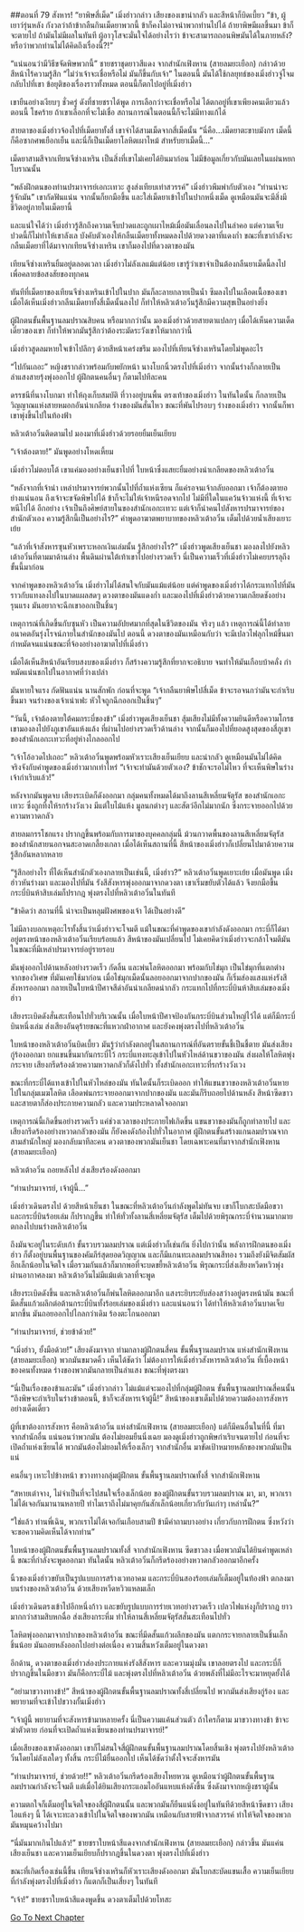##ตอนที่ 79 สังหาร!
“ยาพิษสี่เม็ด” เมิ่งฮ่าวกล่าว เสียงของเขาน่ากลัว และสีหน้าก็บิดเบี้ยว “ข้า, ผู้เยาว์รุ่นหลัง กังวลว่าถ้าข้ากลืนกินเม็ดยาพวกนี้ ข้าก็คงไม่อาจนำพวกท่านไปได้ ถ้ายาพิษมีผลขึ้นมา ข้าก็จะตายไป ถ้ามันไม่มีผลในทันที ผู้อาวุโสจะมั่นใจได้อย่างไรว่า ข้าจะสามารถถอนพิษมันได้ในภายหลัง? หรือว่าพวกท่านไม่ได้คิดถึงเรื่องนี้?!”

“แน่นอนว่ามีวิธีขจัดพิษพวกนี้” ชายชราชุดยาวสีแดง จากสำนักเฟิงหาน (สายลมยะเยือก) กล่าวด้วยสีหน้าไร้ความรู้สึก “ไม่ว่าเจ้าจะเชื่อหรือไม่ มันก็ขึ้นกับเจ้า” ในตอนนี้ มันได้ใช้กลยุทธ์ของเมิ่งฮ่าวจู่โจมกลับไปที่เขา ข้อยุติของเรื่องราวทั้งหมด ตอนนี้ก็ตกไปอยู่ที่เมิ่งฮ่าว

เขายืนอย่างเงียบๆ ชั่วครู่ ดังที่ชายชราได้พูด การเลือกว่าจะเชื่อหรือไม่ ได้ตกอยู่ที่เขาเพียงคนเดียวแล้วตอนนี้ โชคร้าย ถ้าเขาเลือกที่จะไม่เชื่อ สถานการณ์ในตอนนี้ก็จะไม่มีทางแก้ได้

สายตาของเมิ่งฮ่าวจ้องไปที่เม็ดยาทั้งสี่ เขาจำได้สามเม็ดจากสี่เม็ดนั้น “นี่คือ…เม็ดยาตะขาบมังกร เม็ดนี้ก็คือซากศพเยือกเย็น และนี่ก็เป็นเม็ดยาโลหิตเผาไหม้ สำหรับยาเม็ดนี้…” 

เม็ดยาสามสีจากเทียนจีซ่างเหริน เป็นสิ่งที่เขาไม่เคยได้ยินมาก่อน ไม่มีข้อมูลเกี่ยวกับมันเลยในแผ่นหยกโบราณนั้น

“พลังฝึกตนของท่านปรมาจารย์เอกะเทวะ สูงส่งเทียบเท่าสวรรค์” เมิ่งฮ่าวพึมพำกับตัวเอง “ท่านน่าจะรู้จักมัน” เขากัดฟันแน่น จากนั้นก็ยกมือขึ้น และใส่เม็ดยาเข้าไปในปากหนึ่งเม็ด ดูเหมือนมันจะมีสิ่งมีชีวิตอยู่ภายในเม็ดยานี้ 

และแน่ใจได้ว่า เมิ่งฮ่าวรู้สึกถึงความเจ็บปวดและถูกเผาไหม้เมื่อมันเลื่อนลงไปในลำคอ แต่ความเจ็บปวดนี้ก็ไม่ทำให้เขาลังเล บังคับตัวเองให้กลืนเม็ดยาทั้งหมดลงไปด้วยดวงตาที่แดงก่ำ ขณะที่เขากำลังจะกลืนเม็ดยาที่ได้มาจากเทียนจีซ่างเหริน เขาก็มองไปที่ดวงตาของมัน

เทียนจีซ่างเหรินยิ้มอยู่ตลอดเวลา เมิ่งฮ่าวไม่ลังเลแม้แต่น้อย เขารู้ว่าเขาจำเป็นต้องกลืนยาเม็ดนี้ลงไป เพื่อคลายข้อสงสัยของทุกคน

ทันทีที่เม็ดยาของเทียนจีซ่างเหรินเข้าไปในปาก มันก็ละลายกลายเป็นน้ำ ซึมลงไปในเลือดเนื้อของเขา เมื่อได้เห็นเมิ่งฮ่าวกลืนเม็ดยาทั้งสี่เม็ดนั้นลงไป ก็ทำให้หลิวเต้าอวิ๋นรู้สึกมีความสุขเป็นอย่างยิ่ง

ผู้ฝึกตนขั้นพื้นฐานลมปราณสิบคน หรือมากกว่านั้น มองเมิ่งฮ่าวด้วยสายตาแปลกๆ เมื่อได้เห็นความเด็ดเดี่ยวของเขา ก็ทำให้พวกมันรู้สึกว่าต้องระมัดระวังเขาให้มากกว่านี้

เมิ่งฮ่าวสูดลมหายใจเข้าไปลึกๆ ด้วยสีหน้าเคร่งขรึม มองไปที่เทียนจีซ่างเหรินโดยไม่พูดอะไร

“ไปกันเถอะ” หญิงชรากล่าวพร้อมกับพยักหน้า นางโบกนิ้วตรงไปที่เมิ่งฮ่าว จากนั้นร่างก็กลายเป็นลำแสงสายรุ้งพุ่งออกไป ผู้ฝึกตนคนอื่นๆ ก็ตามไปทีละคน 

ดรรชนีที่นางโบกมา ทำให้ถุงเก็บสมบัติ ที่วางอยู่บนพื้น ตรงเท้าของเมิ่งฮ่าว ในทันใดนั้น ก็กลายเป็นวิญญาณแห่งสายหมอกอันน่าเกลียด ร่างของมันสั่นไหว ขณะที่พันไปรอบๆ ร่างของเมิ่งฮ่าว จากนั้นก็พาเขาพุ่งขึ้นไปในท้องฟ้า

หลิวเต้าอวิ๋นติดตามไป มองมาที่เมิ่งฮ่าวด้วยรอยยิ้มเย็นเยียบ

“เจ้าต้องตาย!” มันพูดอย่างโหดเหี้ยม

เมิ่งฮ่าวไม่ตอบโต้ เขาแค่มองอย่างเย็นชาไปที่ ใบหน้าซึ่งแสยะยิ้มอย่างน่าเกลียดของหลิวเต้าอวิ๋น

“หลังจากที่เจ้านำ เหล่าปรมาจารย์พวกนั้นไปที่ถ้ำแห่งเซียน ก็แค่รอจนเจ้ากลับออกมา เจ้าก็ต้องตายอย่างแน่นอน ถึงเจ้าจะขจัดพิษไปได้ ข้าก็จะไม่ให้เจ้าหนีรอดจากไป ไม่มีที่ใดในแคว้นจ้าวแห่งนี้ ที่เจ้าจะหนีไปได้ อีกอย่าง เจ้าเป็นถึงศิษย์สายในของสำนักเอกะเทวะ แต่เจ้าก็นำคนไปสังหารปรมาจารย์ของสำนักตัวเอง ความรู้สึกนี้เป็นอย่างไร?” คำพูดอาฆาตพยาบาทของหลิวเต้าอวิ๋น เต็มไปด้วยน้ำเสียงเยาะเย้ย

“แล้วที่เจ้าสังหารซุนหัวเพราะหอกเงินเล่มนั้น รู้สึกอย่างไร?” เมิ่งฮ่าวพูดเสียงเย็นชา มองลงไปยังหลิวเต้าอวิ๋นที่ตามมาด้านล่าง พื้นดินผ่านใต้เท้าเขาไปอย่างรวดเร็ว นี่เป็นความเร็วที่เมิ่งฮ่าวไม่เคยบรรลุถึงขั้นนี้มาก่อน

จากคำพูดของหลิวเต้าอวิ๋น เมิ่งฮ่าวไม่ได้สนใจกับมันแม้แต่น้อย แต่คำพูดของเมิ่งฮ่าวได้กระแทกไปที่มันราวกับแทงลงไปในบาดแผลสดๆ ดวงตาของมันแดงก่ำ และมองไปที่เมิ่งฮ่าวด้วยความเกลียดชังอย่างรุนแรง มันอยากจะฉีกเขาออกเป็นชิ้นๆ 

เหตุการณ์ที่เกิดขึ้นกับซุนหัว เป็นความอัปยศมากที่สุดในชีวิตของมัน จริงๆ แล้ว เหตุการณ์นี้ได้ทำลายอนาคตอันรุ่งโรจน์ภายในสำนักของมันไป ตอนนี้ ดวงตาของมันเหมือนกับว่า จะมีเปลวไฟลุกไหม้ขึ้นมา กำหมัดจนแน่นขณะที่จ้องอย่างอาฆาตไปที่เมิ่งฮ่าว

เมื่อได้เห็นสีหน้าอันเรียบสงบของเมิ่งฮ่าว ก็สร้างความรู้สึกที่ยากจะอธิบาย จนทำให้มันเกือบบ้าคลั่ง กำหมัดแน่นชกไปในอากาศที่ว่างเปล่า

มันหายใจแรง กัดฟันแน่น นานสักพัก ก่อนที่จะพูด “เจ้ากลืนยาพิษไปสี่เม็ด ข้าจะรอจนกว่ามันจะกำเริบขึ้นมา จนร่างของเจ้าเน่าเฟะ หัวใจถูกฉีกออกเป็นชิ้นๆ”

“วันนี้, เจ้าต้องตายใต้คมกระบี่ของข้า” เมิ่งฮ่าวพูดเสียงเย็นชา สุ้มเสียงไม่มีทั้งความยินดีหรือความโกรธ เขามองลงไปยังภูเขาอันแห้งแล้ง ที่ผ่านไปอย่างรวดเร็วด้านล่าง จากนั้นก็มองไปที่ยอดสูงสุดของสี่ภูเขา ของสำนักเอกะเทวะที่อยู่ห่างไกลออกไป

“เจ้าโอ้อวดไปเถอะ” หลิวเต้าอวิ๋นพูดพร้อมหัวเราะเสียงเย็นเยียบ และน่ากลัว ดูเหมือนมันไม่ได้คิดจริงจังกับคำพูดของเมิ่งฮ่าวมากเท่าไหร่ “เจ้าจะทำมันด้วยตัวเอง? ข้าชักจะรอไม่ไหว ที่จะเห็นพิษในร่างเจ้ากำเริบแล้ว!”

หลังจากมันพูดจบ เสียงระเบิดก็ดังออกมา กลุ่มคนทั้งหมดได้มาถึงลานสีเหลี่ยมจัตุรัส ของสำนักเอกะเทวะ ซึ่งถูกทิ้งให้รกร้างวังเวง มีแต่ใบไม้แห้ง มูลนกต่างๆ และสัตว์อีกไม่มากนัก ซึ่งกระจายออกไปด้วยความหวาดกลัว

สายลมกรรโชกแรง ปรากฎขึ้นพร้อมกับการมาของบุคคลกลุ่มนี้ ม้วนกวาดพื้นของลานสีเหลี่ยมจัตุรัส ของสำนักสายนอกจนสะอาดเกลี้ยงเกลา เมื่อได้เห็นสถานที่นี้ สีหน้าของเมิ่งฮ่าวก็เปลี่ยนไปมาด้วยความรู้สึกอันหลากหลาย

“รู้สึกอย่างไร ที่ได้เห็นสำนักตัวเองกลายเป็นเช่นนี้, เมิ่งฮ่าว?” หลิวเต้าอวิ๋นพูดเยาะเย้ย เมื่อมันพูด เมิ่งฮ่าวหันร่างมา และมองไปที่มัน รังสีสังหารพุ่งออกมาจากดวงตา เขาเริ่มขยับตัวได้แล้ว จึงยกมือขึ้น กระบี่บินห้าสิบเล่มก็ปรากฎ พุ่งตรงไปที่หลิวเต้าอวิ๋นในทันที

“ข้าคิดว่า สถานที่นี้ น่าจะเป็นหลุมฝังศพของเจ้า ได้เป็นอย่างดี”

ไม่มีลางบอกเหตุอะไรทั้งสิ้นว่าเมิ่งฮ่าวจะโจมตี แม้ในขณะที่คำพูดของเขากำลังดังออกมา กระบี่ก็ได้มาอยู่ตรงหน้าของหลิวเต้าอวิ๋นเรียบร้อยแล้ว สีหน้าของมันเปลี่ยนไป ไม่เคยคิดว่าเมิ่งฮ่าวจะกล้าโจมตีมัน ในขณะที่มีเหล่าปรมาจารย์อยู่รายรอบ

มันพุ่งออกไปด้านหลังอย่างรวดเร็ว กัดลิ้น และพ่นโลหิตออกมา พร้อมกับไข่มุก เป็นไข่มุกที่แตกต่างจากของวิเศษ ที่มันเคยใช้มาก่อน เมื่อไข่มุกเม็ดนั้นลอยออกมาจากปากของมัน ก็เริ่มส่องแสงแห่งรังสีสังหารออกมา กลายเป็นใบหน้าปีศาจสีดำอันน่าเกลียดน่ากลัว กระแทกไปที่กระบี่บินห้าสิบเล่มของเมิ่งฮ่าว

เสียงระเบิดดังสั่นสะเทือนไปทั่วบริเวณนั้น เมื่อใบหน้าปีศาจป้องกันกระบิ่บินส่วนใหญ่ไว้ได้ แต่ก็มีกระบี่บินหนึ่งเล่ม ส่งเสียงอันดุร้ายขณะที่แหวกฝ่าอากาศ และยังคงพุ่งตรงไปที่หลิวเต้าอวิ๋น

ใบหน้าของหลิวเต้าอวิ๋นบิดเบี้ยว มันรู้ว่ากำลังตกอยู่ในสถานการณ์ที่อันตรายขั้นชี้เป็นชี้ตาย มันส่งเสียงกู่ร้องออกมา ยกแขนขึ้นมากันกระบี่ไว้ กระบี่แทงทะลุเข้าไปในหัวไหล่ด้านขวาของมัน ส่งผลให้โลหิตพุ่งกระจาย เสียงกรีดร้องด้วยความหวาดกลัวก็ดังไปทั่ว ทั้งสำนักเอกะเทวะที่รกร้างวังเวง

ขณะที่กระบี่ได้แทงเข้าไปในหัวไหล่ของมัน ทันใดนั้นก็ระเบิดออก ทำให้แขนขวาของหลิวเต้าอวิ๋นหายไปในกลุ่มเมฆโลหิต เลือดพ่นกระจายออกมาจากปากของมัน และมันก็รีบถอยไปด้านหลัง สีหน้าซีดขาว และสายตาก็ส่องประกายความกลัว และความประหลาดใจออกมา

เหตุการณ์นี้เกิดขึ้นอย่างรวดเร็ว แค่ช่วงเวลาของประกายไฟเกิดขึ้น แขนขวาของมันก็ถูกทำลายไป และเสียงกรีดร้องอย่างหวาดกลัวของมัน ก็ยังคงดังก้องไปทั่วในอากาศ ผู้ฝึกตนขั้นสร้างแกนลมปราณจากสามสำนักใหญ่ มองกลับมาทีละคน ดวงตาของพวกมันเย็นชา โดยเฉพาะคนที่มาจากสำนักเฟิงหาน (สายลมยะเยือก)

หลิวเต้าอวิ๋น ถอยหลังไป ส่งเสียงร้องดังออกมา

“ท่านปรมาจารย์, เจ้าผู้นี้…”

เมิ่งฮ่าวเดินตรงไป ด้วยสีหน้าเย็นชา ในขณะที่หลิวเต้าอวิ๋นกำลังพูดไม่ทันจบ เขาก็โบกสะบัดมือขวา และกระบี่บินร้อยเล่ม ก็ปรากฎขึ้น ทำให้ทั่วทั้งลานสี่เหลี่ยมจัตุรัส เต็มไปด้วยพิรุณกระบี่จำนวนมากมาย ตกลงไปบนร่างหลิวเต้าอวิ๋น 

ถึงมันจะอยู่ในระดับเก้า ขั้นรวบรวมลมปราณ แต่เมิ่งฮ่าวก็เช่นกัน ยิ่งไปกว่านั้น พลังการฝึกตนของเมิ่งฮ่าว ก็ตั้งอยู่บนพื้นฐานของคัมภีร์สุดยอดวิญญาณ และก็มีแกนทะเลลมปราณสีทอง รวมถึงยังมีจิตสัมผัสอีกเล็กน้อยในจิตใจ เมื่อรวมกันแล้วก็มากพอที่จะบดขยี้หลิวเต้าอวิ๋น พิรุณกระบี่ส่งเสียงหวีดหวิวพุ่งผ่านอากาศลงมา หลิวเต้าอวิ๋นไม่มีแม้แต่เวลาที่จะพูด

เสียงระเบิดดังขึ้น และหลิวเต้าอวิ๋นก็พ่นโลหิตออกมาอีก แสงระยิบระยับส่องสว่างอยู่ตรงหน้ามัน ขณะที่มีดสั้นแก้วผลึกต่อต้านกระบี่บินทั้งร้อยเล่มของเมิ่งฮ่าว และแน่นอนว่า ได้ทำให้หลิวเต้าอวิ๋นบาดเจ็บมากขึ้น มันถอยออกไปไกลกว่าเดิม ร้องตะโกนออกมา

“ท่านปรมาจารย์, ช่วยข้าด้วย!”

“เมิ่งฮ่าว, ยั้งมือด้วย!” เสียงดังมาจาก ท่ามกลางผู้ฝึกตนสี่คน ขั้นพื้นฐานลมปราณ แห่งสำนักเฟิงหาน (สายลมยะเยือก) พวกมันขมวดคิ้ว เห็นได้ชัดว่า ไม่ต้องการให้เมิ่งฮ่าวสังหารหลิวเต้าอวิ๋น ที่เบื้องหน้าของคนทั้งหมด ร่างของพวกมันกลายเป็นลำแสง ขณะที่พุ่งตรงมา

“นี่เป็นเรื่องของข้าและมัน” เมิ่งฮ่าวกล่าว ไม่แม้แต่จะมองไปที่กลุ่มผู้ฝึกตน ขั้นพื้นฐานลมปราณสี่คนนั้น “ถึงพิษจะกำเริบในร่างข้าตอนนี้, ข้าก็จะสังหารเจ้าผู้นี้!” สีหน้าของเขาเต็มไปด้วยความต้องการสังหารอย่างเด็ดเดี่ยว

ผู้ที่เขาต้องการสังหาร คือหลิวเต้าอวิ๋น แห่งสำนักเฟิงหาน (สายลมยะเยือก) แต่ก็มีคนอื่นในที่นี้ ที่มาจากสำนักอื่น แน่นอนว่าพวกมัน ต้องไม่ยอมยืนนิ่งเฉย มองดูเมิ่งฮ่าวถูกพิษกำเริบจนตายไป ก่อนที่จะเปิดถ้ำแห่งเซียนได้ พวกมันต้องไม่ยอมให้เรื่องเล็กๆ จากสำนักอื่น มาขัดเป้าหมายหลักของพวกมันเป็นแน่

คนอื่นๆ เหาะไปข้างหน้า ขวางทางกลุ่มผู้ฝึกตน ขั้นพื้นฐานลมปราณทั้งสี่ จากสำนักเฟิงหาน

“สหายเต๋าจาง, ไม่จำเป็นที่จะไปสนใจเรื่องเล็กน้อย ของผู้ฝึกตนขั้นรวบรวมลมปราณ มา, มา, พวกเราไม่ได้เจอกันมานานหลายปี ทำไมเราถึงไม่มาคุยกันสักเล็กน้อยเกี่ยวกับวันเก่าๆ เหล่านั้น?”

“ใช่แล้ว ท่านพี่เฉิน, พวกเราไม่ได้เจอกันเกือบสามปี ข้ามีคำถามบางอย่าง เกี่ยวกับการฝึกตน ซึ่งหวังว่าจะขอความคิดเห็นได้จากท่าน” 

ใบหน้าของผู้ฝึกตนขั้นพื้นฐานลมปราณทั้งสี่ จากสำนักเฟิงหาน ซีดขาวลง เมื่อพวกมันได้ยินคำพูดเหล่านี้ ขณะที่กำลังจะพูดออกมา ทันใดนั้น หลิวเต้าอวิ๋นก็กรีดร้องอย่างหวาดกลัวออกมาอีกครั้ง

นิ้วของเมิ่งฮ่าวขยับเป็นรูปแบบการสร้างเวทอาคม และกระบี่บินสองร้อยเล่มก็เต็มอยู่ในท้องฟ้า ตกลงมาบนร่างของหลิวเต้าอวิ๋น ด้วยเสียงหวีดหวิวแหลมเล็ก 

เมิ่งฮ่าวเดินตรงเข้าไปอีกหนึ่งก้าว และขยับรูปแบบการร่ายเวทอย่างรวดเร็ว เปลวไฟแห่งงูก็ปรากฎ ยาวมากกว่าสามสิบหกฉื่อ ส่งเสียงกระหึ่ม ทำให้ลานสี่เหลี่ยมจัตุรัสสั่นสะเทือนไปทั่ว 

โลหิตพุ่งออกมาจากปากของหลิวเต้าอวิ๋น ขณะที่มีดสั้นแก้วผลึกของมัน แตกกระจายกลายเป็นชิ้นเล็กชิ้นน้อย มันถอยหลังออกไปอย่างต่อเนื่อง ความสิ้นหวังเต็มอยู่ในดวงตา

อีกด้าน, ดวงตาของเมิ่งฮ่าวส่องประกายแห่งรังสีสังหาร และความมุ่งมั่น เขาลอยตรงไป และกระบี่ก็ปรากฎขึ้นในมือขวา มันก็คือกระบี่ไม้ และพุ่งตรงไปที่หลิวเต้าอวิ๋น ด้วยพลังที่ไม่มีอะไรจะมาหยุดยั้งได้

“อย่ามาขวางทางข้า!” สีหน้าของผู้ฝึกตนขั้นพื้นฐานลมปราณทั้งสี่เปลี่ยนไป พวกมันส่งเสียงกู่ร้อง และพยายามที่จะเข้าไปขวางกั้นเมิ่งฮ่าว

“เจ้าผู้นี้ พยายามที่จะสังหารข้ามาหลายครั้ง นี่เป็นความแค้นส่วนตัว ถ้าใครก็ตาม มาขวางทางข้า ข้าจะฆ่าตัวตาย ก่อนที่จะเปิดถ้ำแห่งเซียนของท่านปรมาจารย์!”

เมื่อเสียงของเขาดังออกมา เขาก็ไม่สนใจสี่ผู้ฝึกตนขั้นพื้นฐานลมปราณโดยสิ้นเชิง พุ่งตรงไปยังหลิวเต้าอวิ๋นโดยไม่ลังเลใดๆ ทั้งสิ้น กระบี่ไม้ยื่นออกไป เห็นได้ชัดว่าตั้งใจจะสังหารมัน

“ท่านปรมาจารย์, ช่วยด้วย!!” หลิวเต้าอวิ๋นกรีดร้องเสียงโหยหวน ดูเหมือนว่าผู้ฝึกตนขั้นพื้นฐานลมปราณกำลังจะโจมตี แต่เมื่อได้ยินเสียงกระแอมไออันแหบแห้งดังขึ้น ซึ่งดังมาจากหญิงชราผู้นั้น 

ความตกใจก็เต็มอยู่ในจิตใจของสี่ผู้ฝึกตนนั้น และพวกมันก็ยืนแน่นิ่งอยู่ในทันทีด้วยสีหน้าซีดขาว เสียงไอแห้งๆ นี้ ได้เจาะทะลวงเข้าไปในจิตใจของพวกมัน เหมือนกับสายฟ้าจากสวรรค์ ทำให้จิตใจของพวกมันหมุนคว้างไปมา

“นี่มันมากเกินไปแล้ว!” ชายชราใบหน้าสีแดงจากสำนักเฟิงหาน (สายลมยะเยือก) กล่าวขึ้น มันแค่นเสียงเย็นชา และความเย็นเยียบก็ปรากฎขึ้นในดวงตา พุ่งตรงไปที่เมิ่งฮ่าว 

ขณะที่เกิดเรื่องเช่นนี้ขึ้น เทียนจีซ่างเหรินก็หัวเราะเสียงดังออกมา มันโบกสะบัดแขนเสื้อ ความเย็นเยียบที่กำลังพุ่งตรงไปที่เมิ่งฮ่าว ก็แตกก็เป็นเสี่ยงๆ ในทันที

“เจ้า!” ชายชราใบหน้าสีแดงพูดขึ้น ดวงตาเต็มไปด้วยโทสะ


[Go To Next Chapter]( ./80.md)